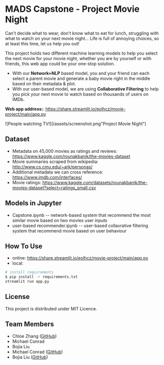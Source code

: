 # MADS Capstone - Project Movie Night

Can't decide what to wear, don't know what to eat for lunch, struggling with what to watch on your next movie night...
Life is full of annoying choices, so at least this time, let us help you out!

This project holds two different machine learning models to help you select the next movie for your movie night, whether you are by yourself or with friends, this web app could be your one-stop solution.
- With our **Network+NLP** based model, you and your friend can each select a parent movie and generate a baby movie right in the middle based on their metadata & plot.
- With our user-based model, we are using **Collaborative Filtering** to help you pick your next movie to watch based on thousands of users on IMDb.

**Web app address:**: https://share.streamlit.io/eolhcz/movie-project/main/app.py 

![People watching TV!](/assets/screenshot.png"Project Movie Night")

## Dataset

- Metadata on 45,000 movies as ratings and reviews: https://www.kaggle.com/rounakbanik/the-movies-dataset
- Movie summaries scraped from wikipedia: http://www.cs.cmu.edu/~ark/personas/
- Additional metadata we can cross reference: https://www.imdb.com/interfaces/
- Movie ratings: https://www.kaggle.com/datasets/rounakbanik/the-movies-dataset?select=ratings_small.csv

## Models in Jupyter
- Capstone.ipynb -- network-based system that recommend the most similar movie based on two movies user inputs
- user-based recommender.ipynb -- user-based collavrative filtering system that recommend movie based on user behaviour 


## How To Use
- online: https://share.streamlit.io/eolhcz/movie-project/main/app.py 
- local:
```bash
# install requirements
$ pip install -r requirements.txt
streamlit run app.py
```

## License
This project is distributed under MIT Licence.

## Team Members
- Chloe Zhang ([GitHub](https://github.com/eolhcz))
- Michael Conrad
- Bojia Liu
- Michael Conrad ([GitHub](https://github.com/conradma))
- Bojia Liu ([GitHub](https://github.com/bojialiu))
